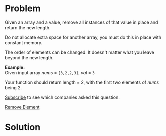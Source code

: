 
# Problem

Given an array and a value, remove all instances of that value in place and
return the new length.

Do not allocate extra space for another array, you must do this in place with
constant memory.

The order of elements can be changed. It doesn't matter what you leave beyond
the new length.

**Example:**  
Given input array _nums_ = `[3,2,2,3]`, _val_ = `3`

Your function should return length = 2, with the first two elements of _nums_
being 2.

[Subscribe](/subscribe/) to see which companies asked this question.



[Remove Element](https://leetcode.com/problems/remove-element)

# Solution



